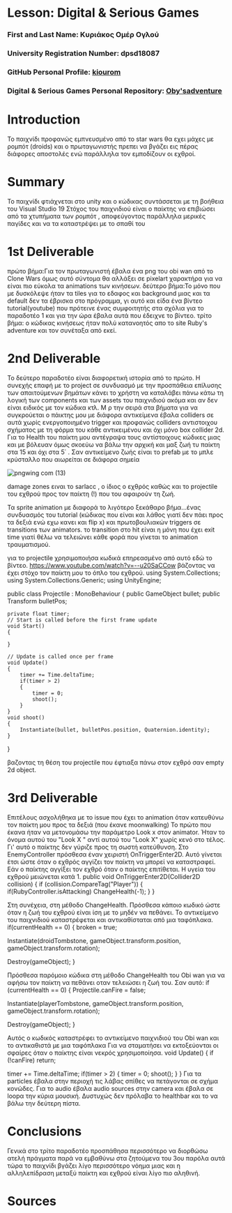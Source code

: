 # Lesson: Digital & Serious Games

### First and Last Name: Κυριάκος Ομέρ Ογλού 
### University Registration Number: dpsd18087
### GitHub Personal Profile: [kiourom](https://github.com/kiourom18)
### Digital & Serious Games Personal Repository: [Oby'sadventure](https://github.com/kiourom18/Role-Playing-Game)

# Introduction
Το παιχνίδι προφανώς εμπνευσμένο από το star wars θα εχει μάχες με ρομπότ (droids) και ο πρωταγωνιστής πρεπει να βγάζει εις πέρας διάφορες αποστολές ενώ παράλληλα τον εμποδίζουν οι εχθροί.
# Summary
Το παιχνίδι φτιάχνεται στο unity και ο κώδικας συντάσσεται με τη βοήθεια του Visual Studio 19
Στόχος του παιχνιδιού είναι ο παίκτης να επιβιώσει από τα χτυπήματα των ρομπότ , αποφεύγοντας παράλληλα μερικές παγίδες και να τα καταστρέψει με το σπαθί του

# 1st Deliverable
πρώτο βήμα:Για τον πρωταγωνιστή έβαλα ένα png του obi wan από το Clone Wars όμως αυτό σύντομα θα αλλάξει σε pixelart χαρακτήρα για να είναι πιο εύκολα τα animations των κινήσεων. 
δεύτερο βήμα:Το μόνο που με δυσκόλεψε ήταν τα tiles για το εδαφος και background μιας και τα default δεν τα έβρισκα στο πρόγραμμα, γι αυτό και είδα ένα βίντεο tutorial(youtube) που πρότεινε ένας συμφοιτητής στα σχόλια για το παραδοτέο 1 και για την ώρα έβαλα αυτά που έδειχνε το βίντεο.
τρίτο βήμα: ο κώδικας κινήσεως ήταν πολύ κατανοητός απο το site Ruby's adventure και τον συνέταξα από εκεί.

# 2nd Deliverable

Το δεύτερο παραδοτέο είναι διαφορετική ιστορία από το πρώτο. Η συνεχής επαφή με το project σε συνδυασμό με την προσπάθεια επίλυσης των απαιτούμενων βημάτων κάνει το χρήστη να καταλάβει πάνω κάτω τη λογική των components και των assets του παιχνιδιού ακόμα και αν δεν είναι ειδικός με τον κώδικα κτλ. Μ ρ την σειρά στα βήματα για να συγκρούεται ο πάικτης μου με διάφορα αντικείμενα έβαλα colliders σε αυτά χωρίς ενεργοποιημένο trigger και προφανώς colliders αντιστοιχου σχήματος με τη φόρμα του κάθε αντικειμένου και όχι μόνο box collider 2d. Για το Health του παίκτη μου αντέγραψα τους αντίστοιχους κώδικες μιας και με βόλευαν όμως σκοεύω να βάλω την αρχική και μαξ ζωή τυ παίκτη στα 15 και όχι στα 5΄ . Σαν αντικείμενο ζωής είναι το prefab με το μπλε κρύσταλλο που αιωρείται σε διάφορα σημεία


![pngwing com (13)](https://user-images.githubusercontent.com/115796289/207212373-29c78178-f10e-42ed-bfea-e34101db9c61.png)

damage zones ειναι το sarlacc , ο ίδιος ο εχθρός καθώς και το projectile του εχθρού προς τον παίκτη (!) που του αφαιρούν τη ζωή. 

Τα sprite animation με διαφορά το λιγότερο ξεκάθαρο βήμα...ένας συνδυασμός του tutorial (κώδικας που είναι και λάθος γιατί δεν πάει προς τα δεξιά ενώ εχω κανει και flip x) και πρωτοβουλιακών triggers σε transitions των animators. το transition στο hit είναι η μόνη που έχει exit time γιατί θέλω να τελειώνει κάθε φορά που γίνεται το animation τραυματισμού.  


για το projectile χρησιμοποιήσα κωδικά επηρεασμένο από αυτό εδώ το βίντεο. 
https://www.youtube.com/watch?v=--u20SaCCow
βάζοντας να έχει στόχο τον παίκτη μου το όπλο του εχθρού.
using System.Collections;
using System.Collections.Generic;
using UnityEngine;

public class Projectile : MonoBehaviour
{
    public GameObject bullet;
    public Transform bulletPos;

    private float timer;
    // Start is called before the first frame update
    void Start()
    {
        
    }

    // Update is called once per frame
    void Update()
    {
        timer += Time.deltaTime; 
        if(timer > 2)
        {
            timer = 0;
            shoot();
        }
    }
    void shoot()
    {
        Instantiate(bullet, bulletPos.position, Quaternion.identity);
    }
}

βαζοντας τη θέση του projectile που έφτιαξα πάνω στον εχθρό σαν empty 2d object.

# 3rd Deliverable 

Επιτέλους ασχολήθηκα με το issue που έχει το animation όταν κατευθύνω τον παίκτη μου προς τα δεξιά (που έκανε moonwalking)
Το πρώτο που έκανα ήταν να μετονομάσω την παράμετρο Look x στον animator. Ήταν το όνομα αυτού του "Look X " αντί αυτού του "Look X" χωρίς κενό στο τέλος. Γι' αυτό ο παίκτης δεν γύριζε προς τη σωστή κατεύθυνση.
Στο EnemyController πρόσθεσα έναν χειριστή OnTriggerEnter2D. Αυτό γίνεται έτσι ώστε όταν ο εχθρός αγγίζει τον παίκτη να μπορεί να καταστραφεί. Εάν ο παίκτης αγγίξει τον εχθρό όταν ο παίκτης επιτίθεται. Η υγεία του εχθρού μειώνεται κατά 1.
public void OnTriggerEnter2D(Collider2D collision)
{
if (collision.CompareTag("Player"))
{
if(RubyController.isAttacking) ChangeHealth(-1);
}
}

Στη συνέχεια, στη μέθοδο ChangeHealth. Πρόσθεσα κάποιο κωδικό ώστε όταν η ζωή του εχθρού είναι ίση με το μηδέν να πεθάνει. Το αντικείμενο του παιχνιδιού καταστρέφεται και αντικαθίσταται από μια ταφόπλακα.
if(currentHealth == 0)
{
broken = true;

Instantiate(droidTombstone, gameObject.transform.position, gameObject.transform.rotation);

Destroy(gameObject);
}

Πρόσθεσα παρόμοιο κώδικα στη μέθοδο ChangeHealth του Obi wan για να αφήσω τον παίκτη να πεθάνει οταν τελειώσει η ζωή του. Σαν αυτό:
if (currentHealth == 0)
{
Projectile.canFire = false;

Instantiate(playerTombstone, gameObject.transform.position, gameObject.transform.rotation);

Destroy(gameObject);
}

Αυτός ο κωδικός καταστρέφει το αντικείμενο παιχνιδιού του Obi wan και το αντικαθιστά με μια ταφόπλακα 
Για να σταματήσει να εκτοξεύονται οι σφαίρες όταν ο παίκτης είναι νεκρός χρησιμοποίησα.
void Update()
{
if (!canFire) return;

timer += Time.deltaTime;
if(timer > 2)
{
timer = 0;
shoot();
}
}
Για τα particles έβαλα στην περιοχή τις λάβας σπίθες να πετάγονται σε σχήμα κονώδες.
Για το audio έβαλα audio sources στην camera και έβαλα σε loopα την κύρια μουσική. 
Δυστυχώς δεν πρόλαβα το healthbar και το να βάλω την δεύτερη πίστα.

# Conclusions
Γενικά στο τρίτο παραδοτέο προσπάθησα περισσότερο να διορθώσω ατελή πράγματα παρά να εμβαθύνω στα ζητούμενα του 3ου παρόλα αυτά τώρα το παιχνίδι βγάζει λίγο περισσότερο νόημα μιας και η αλληλεπίδραση μεταξύ παίκτη και εχθρού είναι λίγο πιο αληθινή. 

# Sources
